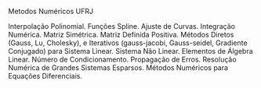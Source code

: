 Metodos Numéricos UFRJ 

Interpolação Polinomial. Funções Spline. Ajuste de Curvas. Integração Numérica. Matriz Simétrica. Matriz Definida Positiva. Métodos Diretos (Gauss, Lu, Cholesky), e Iterativos (gauss-jacobi, Gauss-seidel, Gradiente Conjugado) para Sistema Linear. Sistema Não Linear. Elementos de Álgebra Linear. Número de Condicionamento. Propagação de Erros. Resolução Numérica de Grandes Sistemas Esparsos. Métodos Numéricos para Equações Diferenciais.
